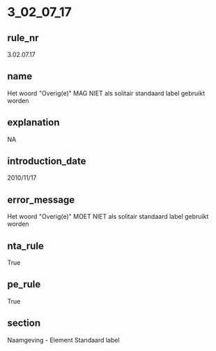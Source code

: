 # 3_02_07_17

## rule_nr
3.02.07.17

## name
Het woord "Overig(e)" MAG NIET als solitair standaard label gebruikt worden

## explanation
NA

## introduction_date
2010/11/17

## error_message
Het woord &quot;Overig(e)&quot; MOET NIET als solitair standaard label gebruikt worden

## nta_rule
True

## pe_rule
True

## section
Naamgeving - Element Standaard label

